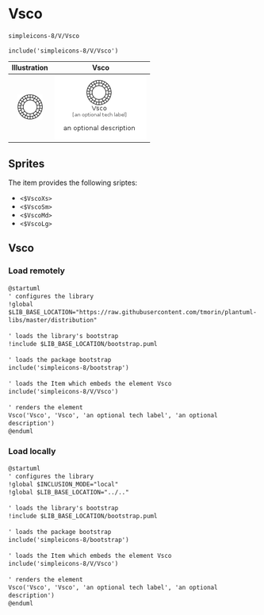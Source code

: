 # Vsco


```text
simpleicons-8/V/Vsco
```

```text
include('simpleicons-8/V/Vsco')
```



| Illustration | Vsco |
| :---: | :---: |
| ![illustration for Illustration](../../simpleicons-8/V/Vsco.png) | ![illustration for Vsco](../../simpleicons-8/V/Vsco.Local.png) |



## Sprites
The item provides the following sriptes:

- `<$VscoXs>`
- `<$VscoSm>`
- `<$VscoMd>`
- `<$VscoLg>`





## Vsco

### Load remotely
```plantuml
@startuml
' configures the library
!global $LIB_BASE_LOCATION="https://raw.githubusercontent.com/tmorin/plantuml-libs/master/distribution"

' loads the library's bootstrap
!include $LIB_BASE_LOCATION/bootstrap.puml

' loads the package bootstrap
include('simpleicons-8/bootstrap')

' loads the Item which embeds the element Vsco
include('simpleicons-8/V/Vsco')

' renders the element
Vsco('Vsco', 'Vsco', 'an optional tech label', 'an optional description')
@enduml
```

### Load locally
```plantuml
@startuml
' configures the library
!global $INCLUSION_MODE="local"
!global $LIB_BASE_LOCATION="../.."

' loads the library's bootstrap
!include $LIB_BASE_LOCATION/bootstrap.puml

' loads the package bootstrap
include('simpleicons-8/bootstrap')

' loads the Item which embeds the element Vsco
include('simpleicons-8/V/Vsco')

' renders the element
Vsco('Vsco', 'Vsco', 'an optional tech label', 'an optional description')
@enduml
```

